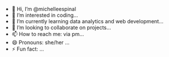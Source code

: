 - 👋 Hi, I’m @michelleespinal
- 👀 I’m interested in coding...
- 🌱 I’m currently learning data analytics and web development...
- 💞️ I’m looking to collaborate on projects...
- 📫 How to reach me: via pm...
- 😄 Pronouns: she/her ...
- ⚡ Fun fact:  ...

<!---
michelleespinal/michelleespinal is a ✨ special ✨ repository because its `README.md` (this file) appears on your GitHub profile.
You can click the Preview link to take a look at your changes.
--->
